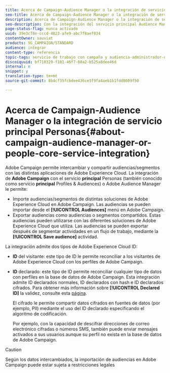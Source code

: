 ```yaml
---
title: Acerca de Campaign-Audience Manager o la integración de servicio principal Personas
seo-title: Acerca de Campaign-Audience Manager o la integración de servicio principal Personas
description: Acerca de Campaign-Audience Manager o la integración de servicio principal Personas
seo-description: Con la integración del servicio principal Audience Manager/Personas, puede compartir audiencias o segmentos dentro de las distintas soluciones de Adobe Experience Cloud.
page-status-flag: nunca activado
uuid: 39e3c78e-cccd-4823-afe9-abc7f8aef034
contentOwner: sauviat
products: SG_CAMPAIGN/STANDARD
audience: integrar
content-type: referencia
topic-tags: servicio de trabajo con campaña y audiencia-administrador-o-personas-núcleo
discoiquuid: bf718329-f181-46f7-80a2-b525a8dee46d
internal: n
snippet: y
translation-type: tm+mt
source-git-commit: 8b4cf35fcbdee436ce3f9fa4aeb1b1fdd8609f50

---
```



# Acerca de Campaign-Audience Manager o la integración de servicio principal Personas{#about-campaign-audience-manager-or-people-core-service-integration}

Adobe Campaign permite intercambiar y compartir audiencias/segmentos con las distintas aplicaciones de Adobe Experience Cloud. La integración de **Adobe Campaign** con el servicio **principal** Personas (también conocido como servicio **principal** Profiles &amp; Audiences) o Adobe Audience Manager le permite:

* Importe audiencias/segmentos de distintas soluciones de Adobe Experience Cloud en Adobe Campaign. Las audiencias se pueden importar desde el **[!UICONTROL Audiences]** menú en Adobe Campaign.
* Exportar audiencias como audiencias o segmentos compartidos. Estas audiencias pueden utilizarse con las diferentes soluciones de Adobe Experience Cloud
          que utiliza. Las audiencias se pueden exportar después de segmentar actividades en un flujo de trabajo, mediante la **[!UICONTROL Save audience]** actividad.

La integración admite dos tipos de Adobe Experience Cloud ID:

* **ID** del visitante: este tipo de ID le permite reconciliar a los visitantes de Adobe Experience Cloud con los perfiles de Adobe Campaign.
* **ID** declarado: este tipo de ID permite reconciliar cualquier tipo de datos con perfiles en la base de datos de Adobe Campaign. Esta integración admite ID declarados normales, ID declarados con hash e ID declarados cifrados. Para obtener más información sobre **[!UICONTROL Declared ID]** la validez, consulte esta [página](../../integrating/using/provisioning-and-configuring-integration-with-audience-manager-or-people-core-service.md).

   El cifrado le permite compartir datos cifrados en fuentes de datos (por ejemplo, PII) mediante el uso del ID declarado especificando el algoritmo de codificación.

   Por ejemplo, con la capacidad de descifrar direcciones de correo electrónico cifradas o números SMS, también puede enviar mensajes activados a sus usuarios aunque su perfil no exista en la base de datos de Adobe Campaign.

>[!CAUTION]
>
>Según los datos intercambiados, la importación de audiencias en Adobe Campaign puede estar sujeta a restricciones legales

